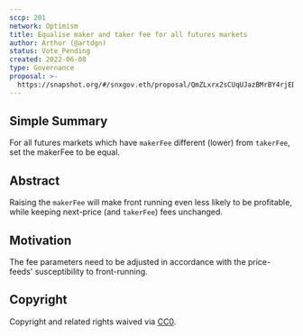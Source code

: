 ```yaml
---
sccp: 201
network: Optimism
title: Equalise maker and taker fee for all futures markets  
author: Arthur (@artdgn)
status: Vote_Pending
created: 2022-06-08
type: Governance
proposal: >-
  https://snapshot.org/#/snxgov.eth/proposal/QmZLxrx2sCUqUJazBMrBY4rjEDAiSmiwu3h7nLaxYNvGDX
---
```


## Simple Summary

<!--"If you can't explain it simply, you don't understand it well enough." Provide a simplified and layman-accessible explanation of the SCCP.-->

For all futures markets which have `makerFee` different (lower) from `takerFee`, set the makerFee to be equal. 

## Abstract

<!--A short (~200 word) description of the variable change proposed.-->

Raising the `makerFee` will make front running even less likely to be profitable, while keeping next-price (and `takerFee`) fees
unchanged.

## Motivation

<!--The motivation is critical for SCCPs that want to update variables within Synthetix. It should clearly explain why the existing variable is not incentive aligned. SCCP submissions without sufficient motivation may be rejected outright.-->

The fee parameters need to be adjusted in accordance with the price-feeds' susceptibility to front-running.


## Copyright

Copyright and related rights waived via [CC0](https://creativecommons.org/publicdomain/zero/1.0/).
